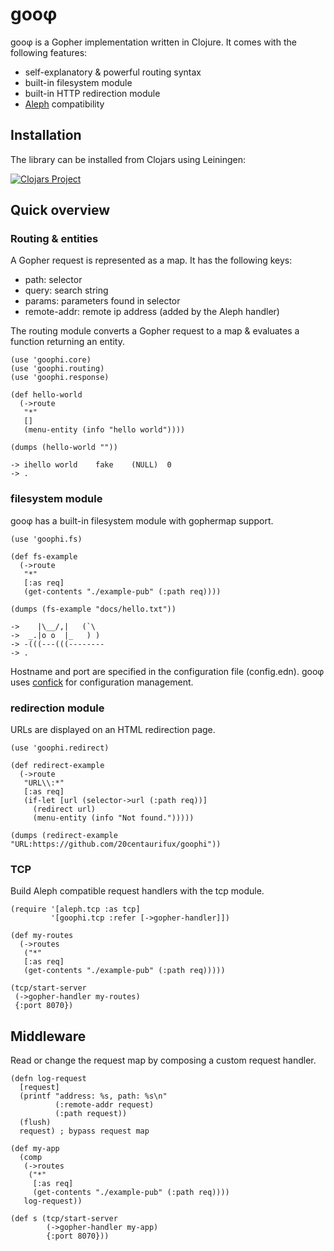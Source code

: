 # gooφ

gooφ is a Gopher implementation written in Clojure. It comes with the following features:

* self-explanatory & powerful routing syntax
* built-in filesystem module
* built-in HTTP redirection module
* [Aleph](https://github.com/aleph-io/aleph) compatibility

## Installation

The library can be installed from Clojars using Leiningen:

[![Clojars Project](http://clojars.org/zcfux/goophi/latest-version.svg)](https://clojars.org/zcfux/goophi)

## Quick overview

### Routing & entities

A Gopher request is represented as a map. It has the following keys:

* path: selector
* query: search string
* params: parameters found in selector
* remote-addr: remote ip address (added by the Aleph handler)

The routing module converts a Gopher request to a map & evaluates a function returning an entity.

```
(use 'goophi.core)
(use 'goophi.routing)
(use 'goophi.response)

(def hello-world
  (->route
   "*"
   []
   (menu-entity (info "hello world"))))

(dumps (hello-world ""))

-> ihello world    fake    (NULL)  0
-> .
```

### filesystem module

gooφ has a built-in filesystem module with gophermap support.

```
(use 'goophi.fs)

(def fs-example
  (->route
   "*"
   [:as req]
   (get-contents "./example-pub" (:path req))))

(dumps (fs-example "docs/hello.txt"))

->    |\__/,|   (`\
->  _.|o o  |_   ) )
-> -(((---(((--------
-> .
```

Hostname and port are specified in the configuration file (config.edn).
gooφ uses [confick](https://github.com/20centaurifux/confick) for configuration
management.

### redirection module

URLs are displayed on an HTML redirection page.

```
(use 'goophi.redirect)

(def redirect-example
  (->route
   "URL\\:*"
   [:as req]
   (if-let [url (selector->url (:path req))]
     (redirect url)
     (menu-entity (info "Not found.")))))

(dumps (redirect-example "URL:https://github.com/20centaurifux/goophi"))
```

### TCP

Build Aleph compatible request handlers with the tcp module.

```
(require '[aleph.tcp :as tcp]
         '[goophi.tcp :refer [->gopher-handler]])

(def my-routes
  (->routes
   ("*"
   [:as req]
   (get-contents "./example-pub" (:path req)))))

(tcp/start-server
 (->gopher-handler my-routes)
 {:port 8070})
```

## Middleware

Read or change the request map by composing a custom request handler.

```
(defn log-request
  [request]
  (printf "address: %s, path: %s\n"
          (:remote-addr request)
          (:path request))
  (flush)
  request) ; bypass request map

(def my-app
  (comp
   (->routes
    ("*"
     [:as req]
     (get-contents "./example-pub" (:path req))))
   log-request))

(def s (tcp/start-server
        (->gopher-handler my-app)
        {:port 8070}))
```